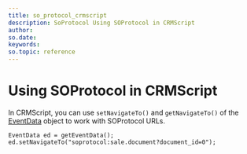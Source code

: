 ```yaml
---
title: so_protocol_crmscript
description: SoProtocol Using SOProtocol in CRMScript
author:
so.date:
keywords:
so.topic: reference
---
```


# Using SOProtocol in CRMScript

In CRMScript, you can use `setNavigateTo()` and `getNavigateTo()` of the [EventData][1] object to work with SOProtocol URLs.

```crmscript
EventData ed = getEventData();
ed.setNavigateTo("soprotocol:sale.document?document_id=0");
```

<!-- Referenced links -->
[1]: https://github.com/superofficedocs/crmscript/blob/maion/docs/classes/eventdata/eventdata.md
